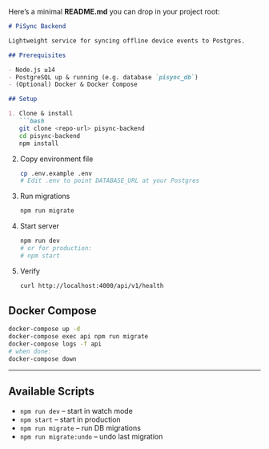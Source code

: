 Here’s a minimal **README.md** you can drop in your project root:

````markdown
# PiSync Backend

Lightweight service for syncing offline device events to Postgres.

## Prerequisites

- Node.js ≥14  
- PostgreSQL up & running (e.g. database `pisync_db`)  
- (Optional) Docker & Docker Compose

## Setup

1. Clone & install  
   ```bash
   git clone <repo-url> pisync-backend
   cd pisync-backend
   npm install
````

2. Copy environment file

   ```bash
   cp .env.example .env
   # Edit .env to point DATABASE_URL at your Postgres
   ```

3. Run migrations

   ```bash
   npm run migrate
   ```

4. Start server

   ```bash
   npm run dev
   # or for production:
   # npm start
   ```

5. Verify

   ```bash
   curl http://localhost:4000/api/v1/health
   ```

## Docker Compose

```bash
docker-compose up -d
docker-compose exec api npm run migrate
docker-compose logs -f api
# when done:
docker-compose down
```

---

## Available Scripts

* `npm run dev` – start in watch mode
* `npm start`   – start in production
* `npm run migrate` – run DB migrations
* `npm run migrate:undo` – undo last migration

```
